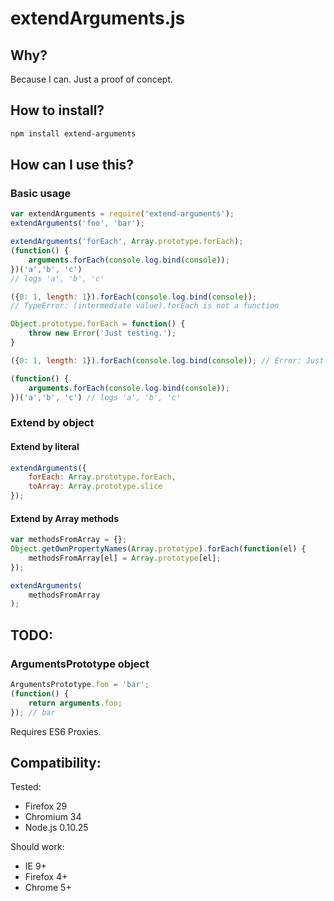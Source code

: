 # extendArguments.js

## Why?
Because I can. Just a proof of concept.

## How to install?

```bash
npm install extend-arguments
```

## How can I use this?

### Basic usage
```javascript
var extendArguments = require('extend-arguments');
extendArguments('foo', 'bar');

extendArguments('forEach', Array.prototype.forEach);
(function() {
    arguments.forEach(console.log.bind(console));
})('a','b', 'c')
// logs 'a', 'b', 'c'

({0: 1, length: 1}).forEach(console.log.bind(console));
// TypeError: (intermediate value).forEach is not a function

Object.prototype.forEach = function() {
    throw new Error('Just testing.');
}

({0: 1, length: 1}).forEach(console.log.bind(console)); // Error: Just testing

(function() {
    arguments.forEach(console.log.bind(console));
})('a','b', 'c') // logs 'a', 'b', 'c'

```

### Extend by object

#### Extend by literal

```javascript
extendArguments({
    forEach: Array.prototype.forEach,
    toArray: Array.prototype.slice
});
```


#### Extend by Array methods
```javascript
var methodsFromArray = {};
Object.getOwnPropertyNames(Array.prototype).forEach(function(el) {
    methodsFromArray[el] = Array.prototype[el];
});

extendArguments(
    methodsFromArray
);
```


## TODO:

### ArgumentsPrototype object

```javascript
ArgumentsPrototype.foo = 'bar';
(function() {
    return arguments.foo;
}); // bar
```
Requires ES6 Proxies.

## Compatibility:
Tested:
* Firefox 29
* Chromium 34
* Node.js 0.10.25

Should work:
* IE 9+
* Firefox 4+
* Chrome 5+

